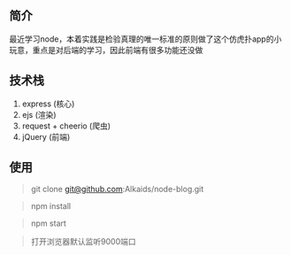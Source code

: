 ## 简介

最近学习node，本着实践是检验真理的唯一标准的原则做了这个仿虎扑app的小玩意，重点是对后端的学习，因此前端有很多功能还没做


## 技术栈
 1. express (核心)
 2. ejs (渲染)
 3. request + cheerio (爬虫)
 4. jQuery (前端)
 
## 使用

> git clone git@github.com:Alkaids/node-blog.git

> npm install

> npm start

> 打开浏览器默认监听9000端口
